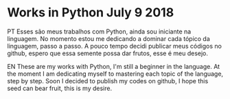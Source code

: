 # Works in Python  July 9 2018

PT
Esses são meus trabalhos com Python, ainda sou iniciante na linguagem. No momento estou me dedicando a dominar cada tópico da linguagem, passo a passo. A pouco tempo decidi publicar meus códigos no github, espero que essa semente possa dar frutos, esse é meu desejo.

EN
These are my works with Python, I'm still a beginner in the language. At the moment I am dedicating myself to mastering each topic of the language, step by step. Soon I decided to publish my codes on github, I hope this seed can bear fruit, this is my desire.
